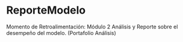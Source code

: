 # ReporteModelo
Momento de Retroalimentación: Módulo 2 Análisis y Reporte sobre el desempeño del modelo. (Portafolio Análisis)
